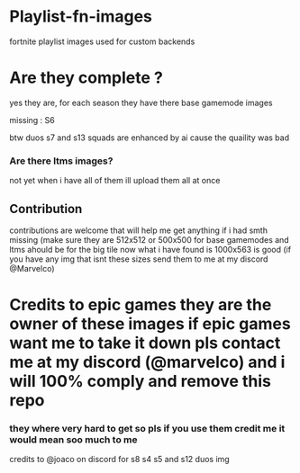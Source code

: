 # Playlist-fn-images
fortnite playlist images used for custom backends

# Are they complete ?

yes they are, for each season they have there base gamemode images

missing : S6

btw duos s7 and s13 squads are enhanced by ai cause the quaility was bad

### Are there ltms images?

not yet when i have all of them ill upload them all at once 

## Contribution
contributions are welcome that will help me get anything if i had smth missing (make sure they are 512x512 or 500x500 for base gamemodes and ltms ahould be for the big tile now what i have found is 1000x563 is good (if you have any img that isnt these sizes send them to me at my discord @Marvelco)

# Credits to epic games they are the owner of these images if epic games want me to take it down pls contact me at my discord (@marvelco) and i will 100% comply and remove this repo
### they where very hard to get so pls if you use them credit me it would mean soo much to me

credits to @joaco on discord for s8 s4 s5 and s12 duos img
